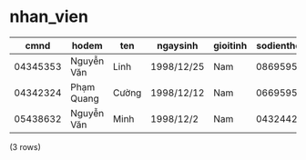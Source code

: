 nhan_vien
=========

|   cmnd   |     hodem     |   ten    |  ngaysinh  | gioitinh | sodienthoai |            email             |    diachi    |   tinhtrang    | chuc_vu_id | user_id |
|----------|---------------|----------|------------|----------|-------------|------------------------------|--------------|----------------|------------|---------|
| 04345353 | Nguyễn Văn | Linh     | 1998/12/25 | Nam      | 086959560   | nguyenlinh1998adhp@gmail.com | Hải Phòng | Hoạt động | 1          | 2       |
| 04342324 | Phạm Quang  | Cường | 1998/12/12 | Nam      | 066959560   | cuong1998pro@gmail.com       | Hải Phòng | Hoạt động | 4          | 1       |
| 05438632 | Nguyễn Văn | Minh     | 1998/12/2  | Nam      | 043244234   | linhnv@teky.vn               | Hải Phòng | Hoạt động | 3          | 4       |
(3 rows)

